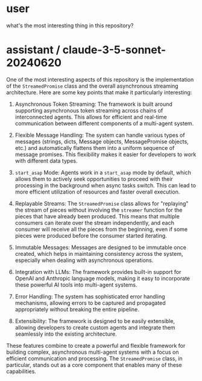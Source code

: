 
user
========================================
what's the most interesting thing in this repository?

assistant / claude-3-5-sonnet-20240620
========================================
One of the most interesting aspects of this repository is the implementation of the `StreamedPromise` class and the overall asynchronous streaming architecture. Here are some key points that make it particularly interesting:

1. Asynchronous Token Streaming: The framework is built around supporting asynchronous token streaming across chains of interconnected agents. This allows for efficient and real-time communication between different components of a multi-agent system.

2. Flexible Message Handling: The system can handle various types of messages (strings, dicts, Message objects, MessagePromise objects, etc.) and automatically flattens them into a uniform sequence of message promises. This flexibility makes it easier for developers to work with different data types.

3. `start_asap` Mode: Agents work in a `start_asap` mode by default, which allows them to actively seek opportunities to proceed with their processing in the background when async tasks switch. This can lead to more efficient utilization of resources and faster overall execution.

4. Replayable Streams: The `StreamedPromise` class allows for "replaying" the stream of pieces without involving the `streamer` function for the pieces that have already been produced. This means that multiple consumers can iterate over the stream independently, and each consumer will receive all the pieces from the beginning, even if some pieces were produced before the consumer started iterating.

5. Immutable Messages: Messages are designed to be immutable once created, which helps in maintaining consistency across the system, especially when dealing with asynchronous operations.

6. Integration with LLMs: The framework provides built-in support for OpenAI and Anthropic language models, making it easy to incorporate these powerful AI tools into multi-agent systems.

7. Error Handling: The system has sophisticated error handling mechanisms, allowing errors to be captured and propagated appropriately without breaking the entire pipeline.

8. Extensibility: The framework is designed to be easily extensible, allowing developers to create custom agents and integrate them seamlessly into the existing architecture.

These features combine to create a powerful and flexible framework for building complex, asynchronous multi-agent systems with a focus on efficient communication and processing. The `StreamedPromise` class, in particular, stands out as a core component that enables many of these capabilities.
